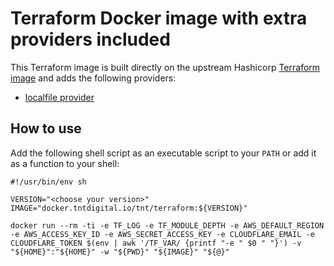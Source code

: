 # Terraform Docker image with extra providers included

This Terraform image is built directly on the upstream Hashicorp [Terraform image](https://hub.docker.com/r/hashicorp/terraform/) and adds the following providers:
- [localfile provider](https://github.com/bennycornelissen/terraform-provider-localfile)

## How to use
Add the following shell script as an executable script to your `PATH` or add it as a function to your shell:
```
#!/usr/bin/env sh

VERSION="<choose your version>"
IMAGE="docker.tntdigital.io/tnt/terraform:${VERSION}"

docker run --rm -ti -e TF_LOG -e TF_MODULE_DEPTH -e AWS_DEFAULT_REGION -e AWS_ACCESS_KEY_ID -e AWS_SECRET_ACCESS_KEY -e CLOUDFLARE_EMAIL -e CLOUDFLARE_TOKEN $(env | awk '/TF_VAR/ {printf "-e " $0 " "}') -v "${HOME}":"${HOME}" -w "${PWD}" "${IMAGE}" "${@}"
```
